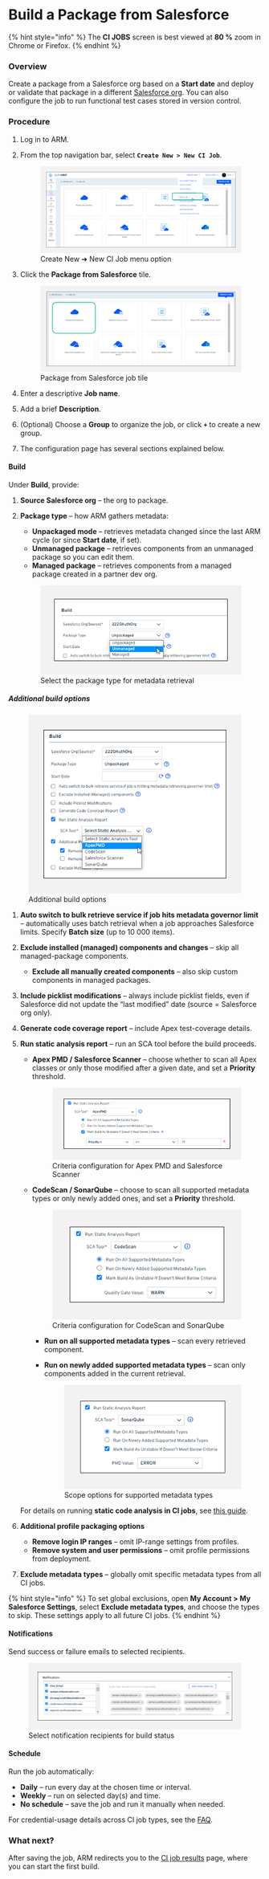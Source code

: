 # Build a Package from Salesforce

{% hint style="info" %}
The **CI JOBS** screen is best viewed at **80 %** zoom in Chrome or Firefox.
{% endhint %}

### Overview <a href="#overview" id="overview"></a>

Create a package from a Salesforce org based on a **Start date** and deploy or validate that package in a different [Salesforce org](../../../arm-administration/registration/salesforce-org/). You can also configure the job to run functional test cases stored in version control.

### Procedure <a href="#procedure" id="procedure"></a>

1. Log in to ARM.  
2. From the top navigation bar, select **`Create New > New CI Job`**.

   <figure><img src="../../../../../.gitbook/assets/image (1208).png" alt="Create New > New CI Job menu option"><figcaption>Create New ➜ New CI Job menu option</figcaption></figure>

3. Click the **Package from Salesforce** tile.

   <figure><img src="../../../../../.gitbook/assets/image (1209).png" alt="Package from Salesforce job tile"><figcaption>Package from Salesforce job tile</figcaption></figure>

4. Enter a descriptive **Job name**.  
5. Add a brief **Description**.  
6. (Optional) Choose a **Group** to organize the job, or click **`+`** to create a new group.  
7. The configuration page has several sections explained below.

#### Build <a href="#build" id="build"></a>

Under **Build**, provide:

1. **Source Salesforce org** – the org to package.  
2. **Package type** – how ARM gathers metadata:

   * **Unpackaged mode** – retrieves metadata changed since the last ARM cycle (or since **Start date**, if set).  
   * **Unmanaged package** – retrieves components from an unmanaged package so you can edit them.  
   * **Managed package** – retrieves components from a managed package created in a partner dev org.

   <figure><img src="../../../../../.gitbook/assets/image (1210).png" alt="Package type selection list"><figcaption>Select the package type for metadata retrieval</figcaption></figure>

##### Additional build options

   <figure><img src="../../../../../.gitbook/assets/image (1211).png" alt="Additional build options panel"><figcaption>Additional build options</figcaption></figure>

1. **Auto switch to bulk retrieve service if job hits metadata governor limit** – automatically uses batch retrieval when a job approaches Salesforce limits. Specify **Batch size** (up to 10 000 items).  
2. **Exclude installed (managed) components and changes** – skip all managed-package components.  
   * **Exclude all manually created components** – also skip custom components in managed packages.  
3. **Include picklist modifications** – always include picklist fields, even if Salesforce did not update the “last modified” date (source = Salesforce org only).  
4. **Generate code coverage report** – include Apex test-coverage details.  
5. **Run static analysis report** – run an SCA tool before the build proceeds.

   * **Apex PMD / Salesforce Scanner** – choose whether to scan all Apex classes or only those modified after a given date, and set a **Priority** threshold.

     <figure><img src="../../../../../.gitbook/assets/image (1212).png" alt="Criteria configuration for Apex PMD and Salesforce Scanner"><figcaption>Criteria configuration for Apex PMD and Salesforce Scanner</figcaption></figure>

   * **CodeScan / SonarQube** – choose to scan all supported metadata types or only newly added ones, and set a **Priority** threshold.

     <figure><img src="../../../../../.gitbook/assets/image (1213).png" alt="Criteria configuration for CodeScan and SonarQube"><figcaption>Criteria configuration for CodeScan and SonarQube</figcaption></figure>

     * **Run on all supported metadata types** – scan every retrieved component.  
     * **Run on newly added supported metadata types** – scan only components added in the current retrieval.

       <figure><img src="../../../../../.gitbook/assets/image (1214).png" alt="Scope options for supported metadata types"><figcaption>Scope options for supported metadata types</figcaption></figure>

   For details on running **static code analysis in CI jobs**, see [this guide](../../../arm-administration/registration/static-code-analysis-in-ci-cd.md).

6. **Additional profile packaging options**  
   * **Remove login IP ranges** – omit IP-range settings from profiles.  
   * **Remove system and user permissions** – omit profile permissions from deployment.  
7. **Exclude metadata types** – globally omit specific metadata types from all CI jobs.

{% hint style="info" %}
To set global exclusions, open **My Account > My Salesforce Settings**, select **Exclude metadata types**, and choose the types to skip. These settings apply to all future CI jobs.
{% endhint %}

#### Notifications <a href="#notifications" id="notifications"></a>

Send success or failure emails to selected recipients.

<figure><img src="../../../../../.gitbook/assets/image (1215).png" alt="Notification recipient list"><figcaption>Select notification recipients for build status</figcaption></figure>

#### Schedule <a href="#schedule" id="schedule"></a>

Run the job automatically:

* **Daily** – run every day at the chosen time or interval.  
* **Weekly** – run on selected day(s) and time.  
* **No schedule** – save the job and run it manually when needed.

For credential-usage details across CI job types, see the [FAQ](../../../../../fundamentals/faq/arm-faqs/ci-jobs.md).

### What next? <a href="#what-next" id="what-next"></a>

After saving the job, ARM redirects you to the [CI job results](../ci-job-history.md) page, where you can start the first build.
